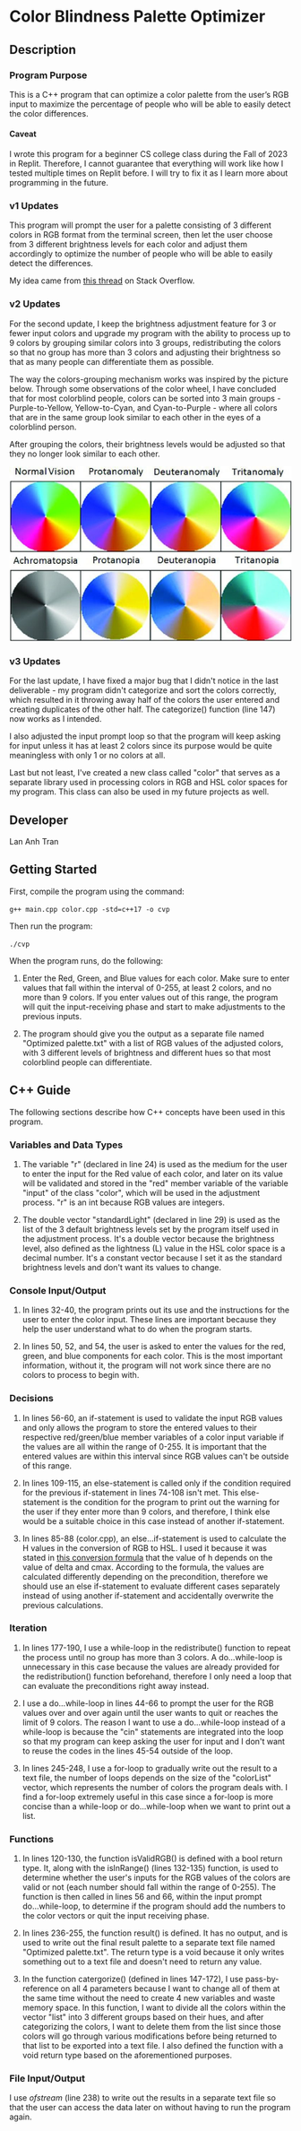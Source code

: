 # Color Blindness Palette Optimizer

## Description

### Program Purpose

This is a C++ program that can optimize a color palette from the user’s RGB input to maximize the percentage of people who will be able to easily detect the color differences.

#### Caveat

I wrote this program for a beginner CS college class during the Fall of 2023 in Replit. Therefore, I cannot guarantee that everything will work like how I tested multiple times on Replit before. I will try to fix it as I learn more about programming in the future.

### v1 Updates

This program will prompt the user for a palette consisting of 3 different colors in RGB format from the terminal screen, then let the user choose from 3 different brightness levels for each color and adjust them accordingly to optimize the number of people who will be able to easily detect the differences.

My idea came from [this thread](https://stackoverflow.com/questions/50937550/formula-to-increase-brightness-of-rgb) on Stack Overflow.

### v2 Updates

For the second update, I keep the brightness adjustment feature for 3 or fewer input colors and upgrade my program with the ability to process up to 9 colors by grouping similar colors into 3 groups, redistributing the colors so that no group has more than 3 colors and adjusting their brightness so that as many people can differentiate them as possible.

The way the colors-grouping mechanism works was inspired by the picture below. Through some observations of the color wheel, I have concluded that for most colorblind people, colors can be sorted into 3 main groups - Purple-to-Yellow, Yellow-to-Cyan, and Cyan-to-Purple - where all colors that are in the same group look similar to each other in the eyes of a colorblind person.

After grouping the colors, their brightness levels would be adjusted so that they no longer look similar to each other.

![visibleColorSpectrum](visibleColorSpectrum.jpg)

### v3 Updates

For the last update, I have fixed a major bug that I didn't notice in the last deliverable - my program didn't categorize and sort the colors correctly, which resulted in it throwing away half of the colors the user entered and creating duplicates of the other half. The categorize() function (line 147) now works as I intended.

I also adjusted the input prompt loop so that the program will keep asking for input unless it has at least 2 colors since its purpose would be quite meaningless with only 1 or no colors at all.

Last but not least, I've created a new class called "color" that serves as a separate library used in processing colors in RGB and HSL color spaces for my program. This class can also be used in my future projects as well.

## Developer

Lan Anh Tran

## Getting Started

First, compile the program using the command:

```g++ main.cpp color.cpp -std=c++17 -o cvp```

Then run the program:

```./cvp```

When the program runs, do the following:

1. Enter the Red, Green, and Blue values for each color. Make sure to enter values that fall within the interval of 0-255, at least 2 colors, and no more than 9 colors. If you enter values out of this range, the program will quit the input-receiving phase and start to make adjustments to the previous inputs.

2. The program should give you the output as a separate file named "Optimized palette.txt" with a list of RGB values of the adjusted colors, with 3 different levels of brightness and different hues so that most colorblind people can differentiate.

## C++ Guide

The following sections describe how C++ concepts have been used in this program.

### Variables and Data Types

1. The variable "r" (declared in line 24) is used as the medium for the user to enter the input for the Red value of each color, and later on its value will be validated and stored in the "red" member variable of the variable "input" of the class "color", which will be used in the adjustment process. "r" is an int because RGB values are integers.

2. The double vector "standardLight" (declared in line 29) is used as the list of the 3 default brightness levels set by the program itself used in the adjustment process. It's a double vector because the brightness level, also defined as the lightness (L) value in the HSL color space is a decimal number. It's a constant vector because I set it as the standard brightness levels and don't want its values to change.

### Console Input/Output

1. In lines 32-40, the program prints out its use and the instructions for the user to enter the color input. These lines are important because they help the user understand what to do when the program starts.

2. In lines 50, 52, and 54, the user is asked to enter the values for the red, green, and blue components for each color. This is the most important information, without it, the program will not work since there are no colors to process to begin with.

### Decisions

1. In lines 56-60, an if-statement is used to validate the input RGB values and only allows the program to store the entered values to their respective red/green/blue member variables of a color input variable if the values are all within the range of 0-255. It is important that the entered values are within this interval since RGB values can't be outside of this range.

2. In lines 109-115, an else-statement is called only if the condition required for the previous if-statement in lines 74-108 isn't met. This else-statement is the condition for the program to print out the warning for the user if they enter more than 9 colors, and therefore, I think else would be a suitable choice in this case instead of another if-statement.

3. In lines 85-88 (color.cpp), an else...if-statement is used to calculate the H values in the conversion of RGB to HSL. I used it because it was stated in [this conversion formula](https://www.rapidtables.com/convert/color/rgb-to-hsl.html) that the value of h depends on the value of delta and cmax. According to the formula, the values are calculated differently depending on the precondition, therefore we should use an else if-statement to evaluate different cases separately instead of using another if-statement and accidentally overwrite the previous calculations.

### Iteration

1. In lines 177-190, I use a while-loop in the redistribute() function to repeat the process until no group has more than 3 colors. A do...while-loop is unnecessary in this case because the values are already provided for the redistribution() function beforehand, therefore I only need a loop that can evaluate the preconditions right away instead.

2. I use a do...while-loop in lines 44-66 to prompt the user for the RGB values over and over again until the user wants to quit or reaches the limit of 9 colors. The reason I want to use a do...while-loop instead of a while-loop is because the "cin" statements are integrated into the loop so that my program can keep asking the user for input and I don't want to reuse the codes in the lines 45-54 outside of the loop.

3. In lines 245-248, I use a for-loop to gradually write out the result to a text file, the number of loops depends on the size of the "colorList" vector, which represents the number of colors the program deals with. I find a for-loop extremely useful in this case since a for-loop is more concise than a while-loop or do...while-loop when we want to print out a list.

### Functions

1. In lines 120-130, the function isValidRGB() is defined with a bool return type. It, along with the isInRange() (lines 132-135) function, is used to determine whether the user's inputs for the RGB values of the colors are valid or not (each number should fall within the range of 0-255). The function is then called in lines 56 and 66, within the input prompt do...while-loop, to determine if the program should add the numbers to the color vectors or quit the input receiving phase.

2. In lines 236-255, the function result() is defined. It has no output, and is used to write out the final result palette to a separate text file named "Optimized palette.txt". The return type is a void because it only writes something out to a text file and doesn't need to return any value.

3. In the function catergorize() (defined in lines 147-172), I use pass-by-reference on all 4 parameters because I want to change all of them at the same time without the need to create 4 new variables and waste memory space. In this function, I want to divide all the colors within the vector "list" into 3 different groups based on their hues, and after categorizing the colors, I want to delete them from the list since those colors will go through various modifications before being returned to that list to be exported into a text file. I also defined the function with a void return type based on the aforementioned purposes.

### File Input/Output

I use _ofstream_ (line 238) to write out the results in a separate text file so that the user can access the data later on without having to run the program again.
